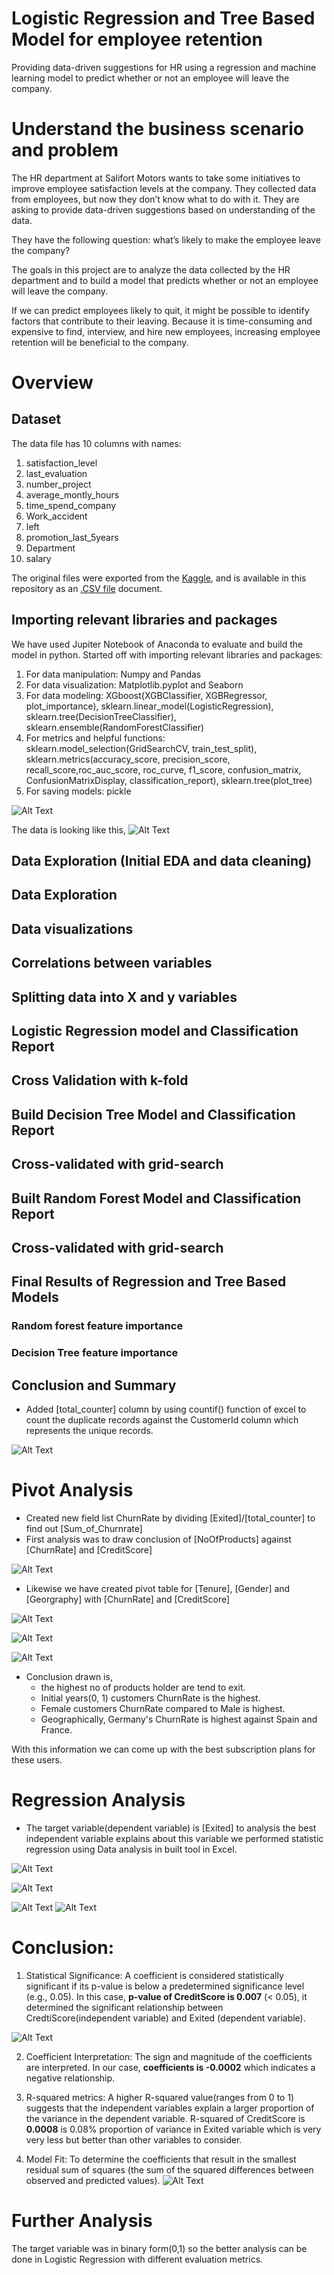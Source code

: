 # Logistic Regression and Tree Based Model for employee retention

Providing data-driven suggestions for HR using a regression and machine learning model to predict whether or not an employee will leave the company.

# Understand the business scenario and problem
The HR department at Salifort Motors wants to take some initiatives to improve employee satisfaction levels at the company. They collected data from employees, but now they don’t know what to do with it. They are asking to provide data-driven suggestions based on understanding of the data. 

They have the following question: what’s likely to make the employee leave the company?

The goals in this project are to analyze the data collected by the HR department and to build a model that predicts whether or not an employee will leave the company.

If we can predict employees likely to quit, it might be possible to identify factors that contribute to their leaving. Because it is time-consuming and expensive to find, interview, and hire new employees, increasing employee retention will be beneficial to the company.

# Overview

## Dataset 
The data file has 10 columns with names:
1. satisfaction_level
2. last_evaluation
3. number_project
4. average_montly_hours
5. time_spend_company
6. Work_accident
7. left
8. promotion_last_5years
9. Department
10. salary

The original files were exported from the [Kaggle](https://www.kaggle.com/datasets/mrunalibharshankar/hr-employee-retention#:~:text=HR_capstone_dataset.-,csv,-Summary), and is available in this repository as an [.CSV file](https://github.com/mrunalibharshankar/Python/blob/98905f38ef3704a651371c66b1cb6c6f71452c46/HR_capstone_dataset.csv) document.


## Importing relevant libraries and packages
We have used Jupiter Notebook of Anaconda to evaluate and build the model in python. Started off with importing relevant libraries and packages:
1. For data manipulation: Numpy and Pandas
2. For data visualization: Matplotlib.pyplot and Seaborn
3. For data modeling: XGboost(XGBClassifier, XGBRegressor, plot_importance), sklearn.linear_model(LogisticRegression), sklearn.tree(DecisionTreeClassifier), sklearn.ensemble(RandomForestClassifier)
4. For metrics and helpful functions: sklearn.model_selection(GridSearchCV, train_test_split), sklearn.metrics(accuracy_score, precision_score, recall_score,roc_auc_score, roc_curve, f1_score, confusion_matrix, ConfusionMatrixDisplay, classification_report), sklearn.tree(plot_tree)
5. For saving models: pickle

![Alt Text](https://github.com/mrunalibharshankar/Python/blob/bb2702859046781e845ed7bdbb66d134d9039946/Imports.png)

The data is looking like this,
![Alt Text](https://github.com/mrunalibharshankar/Python/blob/bb2702859046781e845ed7bdbb66d134d9039946/Dataset.png)

## Data Exploration (Initial EDA and data cleaning)

## Data Exploration

## Data visualizations

## Correlations between variables

## Splitting data into X and y variables


## Logistic Regression model and Classification Report

## Cross Validation with k-fold


## Build Decision Tree Model and Classification Report

## Cross-validated with grid-search

## Built Random Forest Model and Classification Report

## Cross-validated with grid-search


## Final Results of Regression and Tree Based Models

### Random forest feature importance
### Decision Tree feature importance


## Conclusion and Summary


- Added [total_counter] column by using countif() function of excel to count the duplicate records against the CustomerId column which represents the unique records.
  
![Alt Text](https://github.com/mrunalibharshankar/RegressionAnalysis/blob/94fa03a3d1f4c10b5b602dc80acde987232b5910/total_counter.png)

# Pivot Analysis
- Created new field list ChurnRate by dividing [Exited]/[total_counter] to find out [Sum_of_Churnrate]
- First analysis was to draw conclusion of [NoOfProducts] against [ChurnRate] and [CreditScore]
  
![Alt Text](https://github.com/mrunalibharshankar/RegressionAnalysis/blob/6d9b6a9250941794aa4b910593eb6d9804a586f7/Pivot1.png)

- Likewise we have created pivot table for [Tenure], [Gender] and [Georgraphy] with [ChurnRate] and [CreditScore]

![Alt Text](https://github.com/mrunalibharshankar/RegressionAnalysis/blob/4e3b8f96549da6884b37e2921602a80bc79d9732/Pivot2.png)

![Alt Text](https://github.com/mrunalibharshankar/RegressionAnalysis/blob/4e3b8f96549da6884b37e2921602a80bc79d9732/Pivot3.png)

![Alt Text](https://github.com/mrunalibharshankar/RegressionAnalysis/blob/4e3b8f96549da6884b37e2921602a80bc79d9732/Pivot4.png)

- Conclusion drawn is,
  - the highest no of products holder are tend to exit.
  - Initial years(0, 1) customers ChurnRate is the highest.
  - Female customers ChurnRate compared to Male is highest.
  - Geographically, Germany's ChurnRate is highest against Spain and France.

With this information we can come up with the best subscription plans for these users.  


# Regression Analysis
- The target variable(dependent variable) is [Exited] to analysis the best independent variable explains about this variable we performed statistic regression using Data analysis in built tool in Excel.

![Alt Text](https://github.com/mrunalibharshankar/RegressionAnalysis/blob/8eacec2c83b182301b9bfa681adfbde0396cc589/RegressionS1.png)

![Alt Text](https://github.com/mrunalibharshankar/RegressionAnalysis/blob/8eacec2c83b182301b9bfa681adfbde0396cc589/RegressionS2.png)

![Alt Text](https://github.com/mrunalibharshankar/RegressionAnalysis/blob/8eacec2c83b182301b9bfa681adfbde0396cc589/RegM1.png)
![Alt Text](https://github.com/mrunalibharshankar/RegressionAnalysis/blob/fd64072f167827c116dd25cb6589694c1304abc2/RegOutput.png)


# Conclusion:  
1. Statistical Significance: A coefficient is considered statistically significant if its p-value is below a predetermined significance level (e.g., 0.05).
   In this case, **p-value of CreditScore is 0.007** (< 0.05), it determined the significant relationship between CredtiScore(independent variable) and Exited (dependent variable).

![Alt Text](https://github.com/mrunalibharshankar/RegressionAnalysis/blob/8eacec2c83b182301b9bfa681adfbde0396cc589/RegFinalM.png)

2. Coefficient Interpretation: The sign and magnitude of the coefficients are interpreted.
   In our case, **coefficients is -0.0002** which indicates a negative relationship.
3. R-squared metrics: A higher R-squared value(ranges from 0 to 1) suggests that the independent variables explain a larger proportion of the variance in the dependent variable. R-squared of CreditScore is **0.0008** is 0.08% proportion of variance in Exited variable which is very very less but better than other variables to consider.
   
4. Model Fit: To determine the coefficients that result in the smallest residual sum of squares (the sum of the squared differences between observed and predicted values). 
![Alt Text](https://github.com/mrunalibharshankar/RegressionAnalysis/blob/fd64072f167827c116dd25cb6589694c1304abc2/BestfitlineGraph.png)

    
# Further Analysis
 The target variable was in binary form(0,1) so the better analysis can be done in Logistic Regression with different evaluation metrics.

  

  















